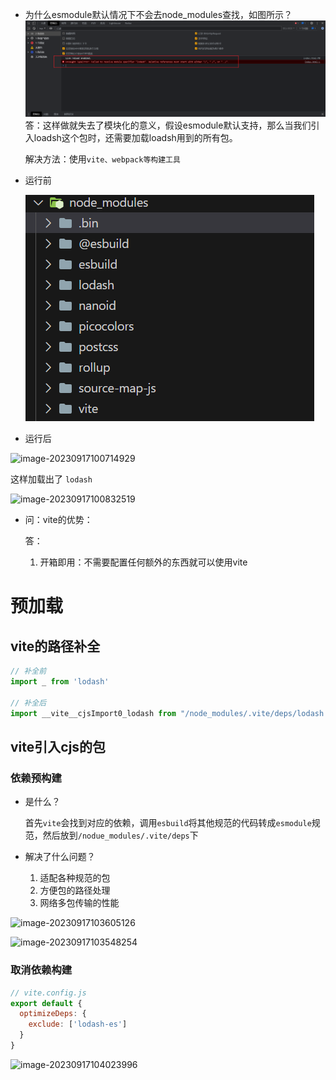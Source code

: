 - 为什么esmodule默认情况下不会去node_modules查找，如图所示？
![Alt text](image.png)
答：这样做就失去了模块化的意义，假设esmodule默认支持，那么当我们引入loadsh这个包时，还需要加载loadsh用到的所有包。

  解决方法：使用`vite、webpack等构建工具`

- 运行前

    ![Alt text](image-1.png)

- 运行后

![image-20230917100714929](C:\Users\23937\AppData\Roaming\Typora\typora-user-images\image-20230917100714929.png)



这样加载出了 `lodash`

![image-20230917100832519](C:\Users\23937\AppData\Roaming\Typora\typora-user-images\image-20230917100832519.png)

- 问：vite的优势：

  答：

  1. 开箱即用：不需要配置任何额外的东西就可以使用vite





# 预加载

## vite的路径补全

```js
// 补全前
import _ from 'lodash'
	
// 补全后
import __vite__cjsImport0_lodash from "/node_modules/.vite/deps/lodash.js?v=051aef93";

```

## vite引入cjs的包

### 依赖预构建

- 是什么？

  首先`vite`会找到对应的依赖，调用`esbuild`将其他规范的代码转成`esmodule`规范，然后放到`/nodue_modules/.vite/deps`下

- 解决了什么问题？

  1. 适配各种规范的包
  2. 方便包的路径处理
  3. 网络多包传输的性能

![image-20230917103605126](C:\Users\23937\AppData\Roaming\Typora\typora-user-images\image-20230917103605126.png)

![image-20230917103548254](C:\Users\23937\AppData\Roaming\Typora\typora-user-images\image-20230917103548254.png)

### 取消依赖构建

```js
// vite.config.js
export default {
  optimizeDeps: {
    exclude: ['lodash-es']
  }
}

```



![image-20230917104023996](C:\Users\23937\AppData\Roaming\Typora\typora-user-images\image-20230917104023996.png)